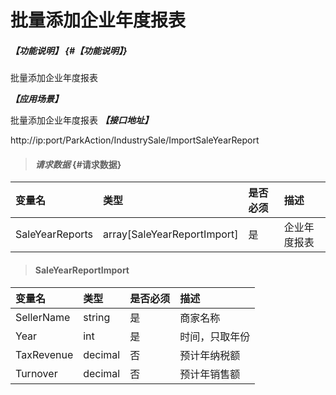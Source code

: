 # 批量添加企业年度报表

##### _【功能说明】_ {#【功能说明】}
批量添加企业年度报表

_**【应用场景】**_

批量添加企业年度报表
_**【接口地址】**_

http://ip:port/ParkAction/IndustrySale/ImportSaleYearReport

> #### _请求数据_ {#请求数据}

| 变量名 | 类型 | 是否必须 | 描述 |
| :--- | :--- | :--- | :--- |
|SaleYearReports|array[SaleYearReportImport]|是|企业年度报表|


> #### SaleYearReportImport

| 变量名 | 类型 | 是否必须 | 描述 |
| :--- | :--- | :--- | :--- |
| SellerName | string | 是 | 商家名称 |
| Year | int| 是 |时间，只取年份  |
| TaxRevenue| decimal | 否 |预计年纳税额|
| Turnover | decimal | 否 |预计年销售额|




